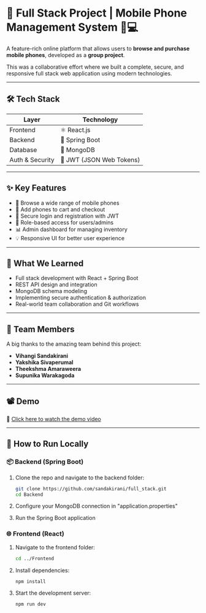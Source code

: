# 🚀 Full Stack Project | Mobile Phone Management System 📱💻

A feature-rich online platform that allows users to **browse and purchase mobile phones**, developed as a **group project**.

This was a collaborative effort where we built a complete, secure, and responsive full stack web application using modern technologies.

---

## 🛠️ Tech Stack

| Layer         | Technology       |
|---------------|------------------|
| Frontend      | ⚛️ React.js      |
| Backend       | 🌱 Spring Boot    |
| Database      | 🍃 MongoDB        |
| Auth & Security | 🔐 JWT (JSON Web Tokens) |

---

## ✨ Key Features

- 📱 Browse a wide range of mobile phones
- 🛒 Add phones to cart and checkout
- 🔐 Secure login and registration with JWT
- 👤 Role-based access for users/admins
- 📊 Admin dashboard for managing inventory
- 💡 Responsive UI for better user experience

---

## 🧠 What We Learned

- Full stack development with React + Spring Boot
- REST API design and integration
- MongoDB schema modeling
- Implementing secure authentication & authorization
- Real-world team collaboration and Git workflows

---

## 🤝 Team Members

A big thanks to the amazing team behind this project:

- **Vihangi Sandakirani**
- **Yakshika Sivaperumal**
- **Theekshma Amaraweera**
- **Supunika Warakagoda**

---

## 📽️ Demo

🎥 [Click here to watch the demo video](https://www.linkedin.com/posts/vihangi-sandakirani_reactjs-springboot-mongodb-activity-7318966080423538688-xOLj?utm_source=share&utm_medium=member_desktop&rcm=ACoAADvXYMkB57HmQhefMC2-tLEEPej6tEDn7Xw)

---

## 🚀 How to Run Locally

### 📦 Backend (Spring Boot)
1. Clone the repo and navigate to the backend folder:
   ```bash
   git clone https://github.com/sandakirani/full_stack.git
   cd Backend
2. Configure your MongoDB connection in "application.properties"

3. Run the Spring Boot application

### 🌐 Frontend (React)
1. Navigate to the frontend folder:
   ```bash
   cd ../Frontend
2. Install dependencies:
   ```bash
   npm install
3. Start the development server:
   ```bash
   npm run dev
